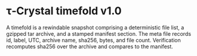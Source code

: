 # τ‑Crystal timefold v1.0

A timefold is a rewindable snapshot comprising a deterministic file list, a gzipped tar archive, and a stamped manifest section. The meta file records id, label, UTC, archive name, sha256, bytes, and file count. Verification recomputes sha256 over the archive and compares to the manifest.
